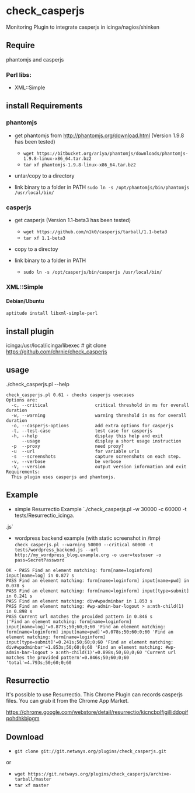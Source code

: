check_casperjs
==============

Monitoring Plugin to integrate casperjs in icinga/nagios/shinken


## Require

phantomjs and casperjs

### Perl libs:

- XML::Simple

## install Requirements

### phantomjs

- get phantomjs from http://phantomjs.org/download.html (Version 1.9.8 has been tested)

  - `wget https://bitbucket.org/ariya/phantomjs/downloads/phantomjs-1.9.8-linux-x86_64.tar.bz2`
  - `tar xf phantomjs-1.9.8-linux-x86_64.tar.bz2`


- untar/copy to a directory

- link binary to a folder in PATH
`sudo ln -s /opt/phantomjs/bin/phantomjs /usr/local/bin/`

### casperjs

- get casperjs (Version 1.1-beta3 has been tested)
  - `wget https://github.com/n1k0/casperjs/tarball/1.1-beta3`
  - `tar xf 1.1-beta3`

- copy to a directoy

- link binary to a folder in PATH
  - `sudo ln -s /opt/casperjs/bin/casperjs /usr/local/bin/`

### XML::Simple

#### Debian/Ubuntu
`aptitude install libxml-simple-perl`

## install plugin

   icinga:/usr/local/icinga/libexec # git clone https://github.com/chrnie/check_casperjs 

## usage

./check_casperjs.pl --help

    check_casperjs.pl 0.61 - checks casperjs usecases
    Options are:
      -c, --critical                  critical threshold in ms for overall duration
      -w, --warning                   warning threshold in ms for overall duration
      -o, --casperjs-options          add extra options for casperjs
      -t, --test-case                 test case for casperjs
      -h, --help                      display this help and exit
          --usage                     display a short usage instruction
      -p  --proxy                     need proxy?
      -u  --url                       for variable urls
      -s  --screenshots               capture screenshots on each step.
      -v, --verbose                   be verbose
      -V, --version                   output version information and exit
    Requirements:
      This plugin uses casperjs and phantomjs.

## Example
- simple Resurrectio Example
`./check_casperjs.pl -w 30000 -c 60000 -t tests/Resurrectio_icinga.


.js`
- wordpress backend example (with static screenshot in /tmp)
`check_casperjs.pl --warning 50000 --critical 60000 -t tests/wordpress_backend.js --url http://my_wordpress_blog.example.org -o user=testuser -o pass=SecretPassword`

```
OK - PASS Find an element matching: form[name=loginform] input[name=log] in 0.877 s
PASS Find an element matching: form[name=loginform] input[name=pwd] in 0.078 s
PASS Find an element matching: form[name=loginform] input[type=submit] in 0.241 s
PASS Find an element matching: div#wpadminbar in 1.853 s
PASS Find an element matching: #wp-admin-bar-logout > a:nth-child(1) in 0.898 s
PASS Current url matches the provided pattern in 0.846 s
|'Find an element matching: form[name=loginform] input[name=log]'=0.877s;50;60;0;60 'Find an element matching: form[name=loginform] input[name=pwd]'=0.078s;50;60;0;60 'Find an element matching: form[name=loginform] input[type=submit]'=0.241s;50;60;0;60 'Find an element matching: div#wpadminbar'=1.853s;50;60;0;60 'Find an element matching: #wp-admin-bar-logout > a:nth-child(1)'=0.898s;50;60;0;60 'Current url matches the provided pattern'=0.846s;50;60;0;60 'total'=4.793s;50;60;0;60
```



## Resurrectio

It's possible to use Resurrectio. This Chrome Plugin can records casperjs files.
You can grab it from the Chrome App Market.

https://chrome.google.com/webstore/detail/resurrectio/kicncbplfjgjlliddogifpohdhkbjogm

## Download

- `git clone git://git.netways.org/plugins/check_casperjs.git`

or

- `wget https://git.netways.org/plugins/check_casperjs/archive-tarball/master`
- `tar xf master`
